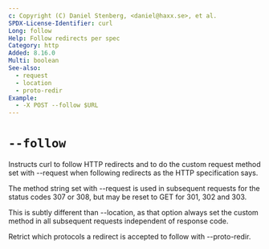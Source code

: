 ```yaml
---
c: Copyright (C) Daniel Stenberg, <daniel@haxx.se>, et al.
SPDX-License-Identifier: curl
Long: follow
Help: Follow redirects per spec
Category: http
Added: 8.16.0
Multi: boolean
See-also:
  - request
  - location
  - proto-redir
Example:
  - -X POST --follow $URL
---
```


# `--follow`

Instructs curl to follow HTTP redirects and to do the custom request method
set with --request when following redirects as the HTTP specification says.

The method string set with --request is used in subsequent requests for the
status codes 307 or 308, but may be reset to GET for 301, 302 and 303.

This is subtly different than --location, as that option always set the custom
method in all subsequent requests independent of response code.

Retrict which protocols a redirect is accepted to follow with --proto-redir.

